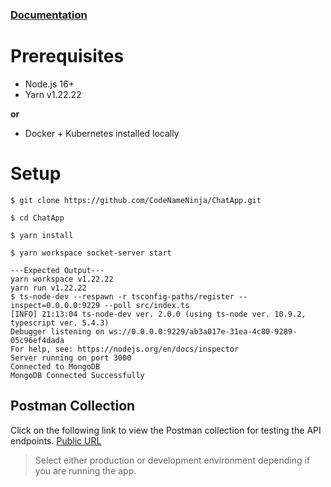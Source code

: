 ### [Documentation](https://codenameninja.github.io/ChatApp/)

# Prerequisites 
- Node.js 16+
- Yarn v1.22.22

**or**
- Docker + Kubernetes installed locally

# Setup
```shell
$ git clone https://github.com/CodeNameNinja/ChatApp.git

$ cd ChatApp

$ yarn install

$ yarn workspace socket-server start

---Expected Output---
yarn workspace v1.22.22
yarn run v1.22.22
$ ts-node-dev --respawn -r tsconfig-paths/register --inspect=0.0.0.0:9229 --poll src/index.ts
[INFO] 21:13:04 ts-node-dev ver. 2.0.0 (using ts-node ver. 10.9.2, typescript ver. 5.4.3)
Debugger listening on ws://0.0.0.0:9229/ab3a017e-31ea-4c80-9289-05c96ef4dada
For help, see: https://nodejs.org/en/docs/inspector
Server running on port 3000
Connected to MongoDB
MongoDB Connected Successfully
```

## Postman Collection
Click on the following link to view the Postman collection for testing the API endpoints.
[Public URL](https://www.postman.com/orange-desert-67059/workspace/chatapp/collection/65fea71e576521afcb01b7c4?action=share&creator=22791671&active-environment=22791671-5c42df62-99e5-4597-8ca3-ab5b0699d11b)

> Select either production or development environment depending if you are running the app.